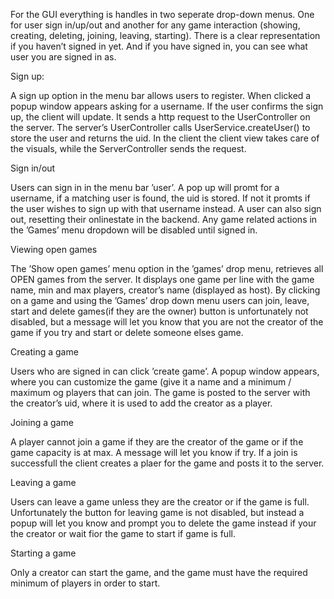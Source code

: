 For the GUI everything is handles in two seperate drop-down menus. One for user sign in/up/out and another for any game interaction (showing, creating, deleting,  joining, leaving, starting). There is a clear representation if you haven’t signed in yet. And if you have signed in, you can see what user you are signed in as.


Sign up:

A sign up option in the menu bar allows users to register. When clicked a popup window appears asking for a username. If the user confirms the sign up, the client will update. It sends a http request to the UserController on the server. The server’s UserController calls UserService.createUser() to store the user and returns the uid.
In the client the client view takes care of the visuals, while the ServerController sends the request.

Sign in/out

Users can sign in in the menu bar ’user’. A pop up will promt for a username, if a matching user is found, the uid is stored. If not it promts if the user wishes to sign up with that username instead. A  user can also sign out, resetting their onlinestate in the backend.
Any game related actions in the ’Games’ menu dropdown will be disabled until signed in.

Viewing open games

The ’Show open games’ menu option in the ’games’ drop menu, retrieves all OPEN games from the server. It displays one game per line with the game name, min and max players, creator’s name (displayed as host). 
By clicking on a game and using the ’Games’ drop down menu users can join, leave, start and delete games(if they are the owner) button is unfortunately not disabled, but a message will let you know that you are not the creator of the game if you try and start or delete someone elses game. 

Creating a game

Users who are signed in can click ’create game’. A popup window appears, where you can customize the game (give it a name and a minimum / maximum og players that can join.
The game is posted to the server with the creator’s uid, where it is used to add the creator as a player. 

Joining a game 

A player cannot join a game if they are the creator of the game or if the game capacity is at max. A message will let you know if try. If a join is successfull the client creates a plaer for the game and posts it to the server.

Leaving a game 

Users can leave a game unless they are the creator or if the game is full. Unfortunately the button for leaving game is not disabled, but instead a popup will let you know and prompt you to delete the game instead if your the creator or wait fior the game to start if game is full.

Starting a game

Only a creator can start the game, and the game must have the required minimum of players in order to start. 
